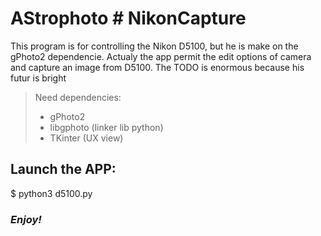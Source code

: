 # AStrophoto # NikonCapture

This program is for controlling the Nikon D5100, but he is make on the gPhoto2 dependencie.
Actualy the app permit the edit options of camera and capture an image from D5100.
The TODO is enormous because his futur is bright

> Need dependencies:
> - gPhoto2
> - libgphoto (linker lib python)
> - TKinter (UX view)

## Launch the APP:

$ python3 d5100.py


### *Enjoy!*